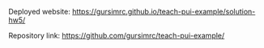 Deployed website: https://gursimrc.github.io/teach-pui-example/solution-hw5/

Repository link:  https://github.com/gursimrc/teach-pui-example/
